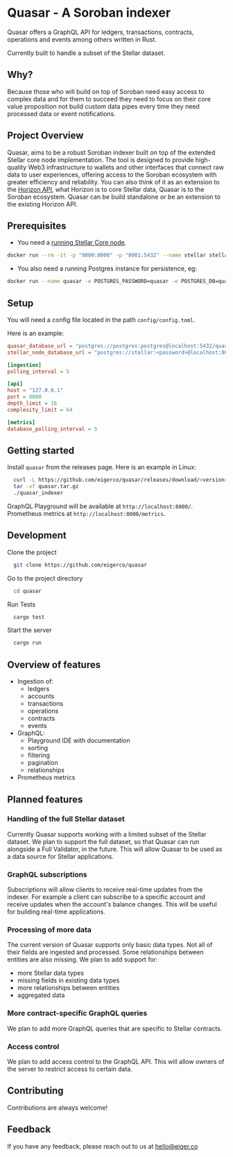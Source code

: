 # Quasar - A Soroban indexer

Quasar offers a GraphQL API for ledgers, transactions, contracts, operations and events among others written in Rust.

Currently built to handle a subset of the Stellar dataset.

## Why?

Because those who will build on top of Soroban need easy access to complex data and for them to succeed they need to focus on their core value proposition not build custom data pipes every time they need processed data or event notifications.

## Project Overview

Quasar, aims to be a robust Soroban indexer built on top of the extended Stellar core node implementation. The tool is designed to provide high-quality Web3 infrastructure to wallets and other interfaces that connect raw data to user experiences, offering access to the Soroban ecosystem with greater efficiency and reliability.
You can also think of it as an extension to the [Horizon API](https://developers.stellar.org/docs/data/horizon), what Horizon is to core Stellar data, Quasar is to the Soroban ecosystem. Quasar can be build standalone or be an extension to the existing Horizon API.

## Prerequisites

- You need a [running Stellar Core node](https://developers.stellar.org/docs/run-core-node/installation).

```sh
docker run --rm -it -p "8000:8000" -p "8001:5432" --name stellar stellar/quickstart:latest --standalone --enable-soroban-rpc
```

- You also need a running Postgres instance for persistence, eg:

```sh
docker run --name quasar -e POSTGRES_PASSWORD=quasar -e POSTGRES_DB=quasar_development  -p 5432:5432 -v postgres-data:/var/lib/postgresql/data -d postgres
```

## Setup

You will need a config file located in the path `config/config.toml`.

Here is an example:

```toml
quasar_database_url = "postgres://postgres:postgres@localhost:5432/quasar_development"
stellar_node_database_url = "postgres://stellar:<password>@localhost:8001/core"

[ingestion]
polling_interval = 5

[api]
host = "127.0.0.1"
port = 8000
depth_limit = 16
complexity_limit = 64

[metrics]
database_polling_interval = 5
```

## Getting started

Install `quasar` from the releases page. Here is an example in Linux:

```bash
  curl -L https://github.com/eigerco/quasar/releases/download/<version>/quasar_indexer-x86_64-unknown-linux-gnu.tar.gz > quasar.tar.gz
  tar -xf quasar.tar.gz
  ./quasar_indexer
```

GraphQL Playground will be available at `http://localhost:8000/`. Prometheus metrics at `http://localhost:8000/metrics`.

## Development

Clone the project

```bash
  git clone https://github.com/eigerco/quasar
```

Go to the project directory

```bash
  cd quasar
```

Run Tests

```bash
  cargo test
```

Start the server

```bash
  cargo run
```

## Overview of features

- Ingestion of:
  - ledgers
  - accounts
  - transactions
  - operations
  - contracts
  - events
- GraphQL:
  - Playground IDE with documentation
  - sorting
  - filtering
  - pagination
  - relationships
- Prometheus metrics

## Planned features

### Handling of the full Stellar dataset

Currently Quasar supports working with a limited subset of the Stellar dataset. We plan to support the full dataset, so that Quasar can run alongside a Full Validator, in the future. This will allow Quasar to be used as a data source for Stellar applications.

### GraphQL subscriptions

Subscriptions will allow clients to receive real-time updates from the indexer. For example a client can subscribe to a specific account and receive updates when the account's balance changes. This will be useful for building real-time applications.

### Processing of more data

The current version of Quasar supports only basic data types. Not all of their fields are ingested and processed. Some relationships between entities are also missing. We plan to add support for:

- more Stellar data types
- missing fields in existing data types
- more relationships between entities
- aggregated data

### More contract-specific GraphQL queries

We plan to add more GraphQL queries that are specific to Stellar contracts.

### Access control

We plan to add access control to the GraphQL API. This will allow owners of the server to restrict access to certain data.

## Contributing

Contributions are always welcome!

## Feedback

If you have any feedback, please reach out to us at hello@eiger.co
